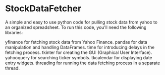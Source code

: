 # StockDataFetcher
A simple and easy to use python code for pulling stock data from yahoo to an organized spreadsheet. 
To run this code, you'll need the following libraries:

yfinance for fetching stock data from Yahoo Finance.
pandas for data manipulation and handling DataFrames.
time for introducing delays in the fetching process.
tkinter for creating the GUI (Graphical User Interface).
yahooquery for searching ticker symbols.
tkcalendar for displaying date entry widgets.
threading for running the data fetching process in a separate thread.
